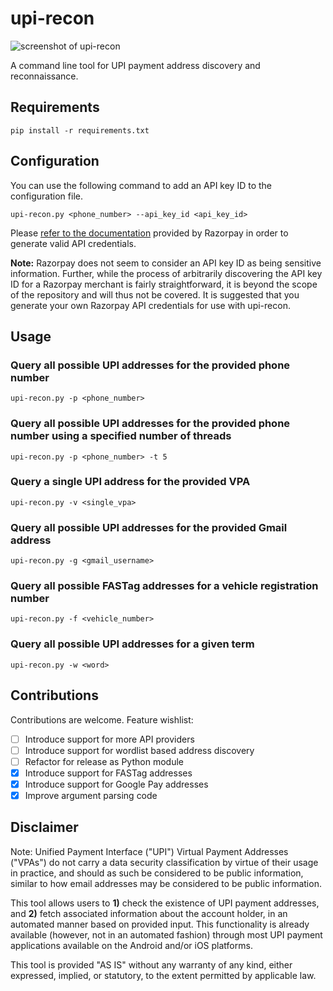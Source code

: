 # upi-recon
![screenshot of upi-recon](https://i.imgur.com/GexQjBq.gif)

A command line tool for UPI payment address discovery and reconnaissance.
## Requirements
`pip install -r requirements.txt`

## Configuration
You can use the following command to add an API key ID to the configuration file.

`upi-recon.py <phone_number> --api_key_id <api_key_id>`

Please [refer to the documentation](https://razorpay.com/docs/payments/dashboard/settings/api-keys/) provided by Razorpay in order to generate valid API credentials.

**Note:** Razorpay does not seem to consider an API key ID as being sensitive information. Further, while the process of arbitrarily discovering the API key ID for a Razorpay merchant is fairly straightforward, it is beyond the scope of the repository and will thus not be covered. It is suggested that you generate your own Razorpay API credentials for use with upi-recon.

## Usage
### Query all possible UPI addresses for the provided phone number
`upi-recon.py -p <phone_number>`
### Query all possible UPI addresses for the provided phone number using a specified number of threads
`upi-recon.py -p <phone_number> -t 5`
### Query a single UPI address for the provided VPA
`upi-recon.py -v <single_vpa>`
### Query all possible UPI addresses for the provided Gmail address
`upi-recon.py -g <gmail_username>`
### Query all possible FASTag addresses for a vehicle registration number
`upi-recon.py -f <vehicle_number>`
### Query all possible UPI addresses for a given term
`upi-recon.py -w <word>`

## Contributions
Contributions are welcome. Feature wishlist:
- [ ] Introduce support for more API providers
- [ ] Introduce support for wordlist based address discovery
- [ ] Refactor for release as Python module
- [x] Introduce support for FASTag addresses
- [x] Introduce support for Google Pay addresses
- [x] Improve argument parsing code

## Disclaimer

Note: Unified Payment Interface ("UPI") Virtual Payment Addresses ("VPAs") do not carry a data security classification by virtue of their usage in practice, and should as such be considered to be public information, similar to how email addresses may be considered to be public information.

This tool allows users to **1)** check the existence of UPI payment addresses, and **2)** fetch associated information about the account holder, in an automated manner based on provided input. This functionality is already available (however, not in an automated fashion) through most UPI payment applications available on the Android and/or iOS platforms. 

This tool is provided "AS IS" without any warranty of any kind, either expressed, implied, or statutory, to the extent permitted by applicable law.